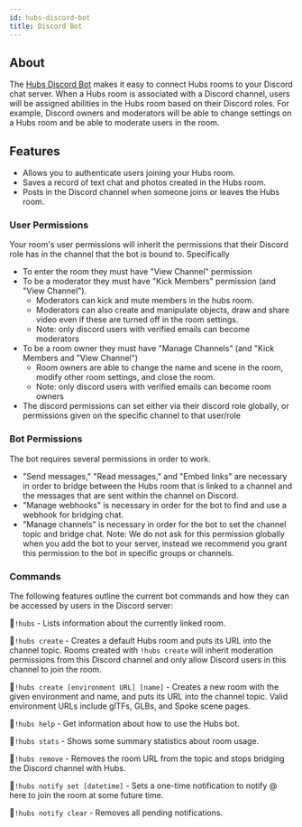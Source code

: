```yaml
---
id: hubs-discord-bot
title: Discord Bot
---
```


## About
The [Hubs Discord Bot](https://github.com/Hubs-Foundation/hubs-discord-bot) makes it easy to connect Hubs rooms to your Discord chat server. When a Hubs room is associated with a Discord channel, users will be assigned abilities in the Hubs room based on their Discord roles. For example, Discord owners and moderators will be able to change settings on a Hubs room and be able to moderate users in the room.

<!-- ![Hubs Discord bot](img/discord-bot.jpeg) -->

## Features
* Allows you to authenticate users joining your Hubs room.
* Saves a record of text chat and photos created in the Hubs room.
* Posts in the Discord channel when someone joins or leaves the Hubs room.

### User Permissions
Your room's user permissions will inherit the permissions that their Discord role has in the channel that the bot is bound to. Specifically

- To enter the room they must have "View Channel" permission
- To be a moderator they must have "Kick Members" permission (and "View Channel").
   - Moderators can kick and mute members in the hubs room. 
   - Moderators can also create and manipulate objects, draw and share video even if these are turned off in the room settings.
   - Note: only discord users with verified emails can become moderators
- To be a room owner they must have "Manage Channels" (and "Kick Members and "View Channel")
   - Room owners are able to change the name and scene in the room, modify other room settings, and close the room.
   - Note: only discord users with verified emails can become room owners
- The discord permissions can set either via their discord role globally, or permissions given on the specific channel to that user/role


### Bot Permissions
The bot requires several permissions in order to work. 
* "Send messages," "Read messages," and "Embed links" are necessary in order to bridge between the Hubs room that is linked to a channel and the messages that are sent within the channel on Discord. 
* "Manage webhooks" is necessary in order for the bot to find and use a webhook for bridging chat. 
* "Manage channels" is necessary in order for the bot to set the channel topic and bridge chat. Note: We do not ask for this permission globally when you add the bot to your server, instead we recommend you grant this permission to the bot in specific groups or channels. 

### Commands

The following features outline the current bot commands and how they can be accessed by users in the Discord server:

🦆`!hubs` - Lists information about the currently linked room.

🦆`!hubs create` - Creates a default Hubs room and puts its URL into the channel topic. Rooms created with `!hubs create` will inherit moderation permissions from this Discord channel and only allow Discord users in this channel to join the room.

🦆`!hubs create [environment URL] [name]` - Creates a new room with the given environment and name, and puts its URL into the channel topic. Valid environment URLs include glTFs, GLBs, and Spoke scene pages.

🦆`!hubs help` - Get information about how to use the Hubs bot.

🦆`!hubs stats` - Shows some summary statistics about room usage.

🦆`!hubs remove` - Removes the room URL from the topic and stops bridging the Discord channel with Hubs.

🦆`!hubs notify set [datetime]` - Sets a one-time notification to notify @​here to join the room at some future time.

🦆`!hubs notify clear` - Removes all pending notifications.

